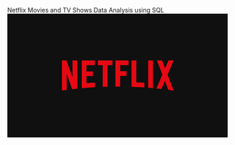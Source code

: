 Netflix Movies and TV Shows Data Analysis using SQL
![NETFLIX LOGO](https://github.com/karthikj5/NETFLIX_SQL_PROJECT1/blob/main/NETFLIX.jpg)

